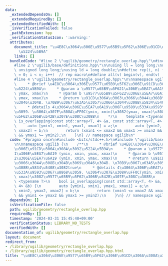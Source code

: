 ```yaml
---
data:
  _extendedDependsOn: []
  _extendedRequiredBy: []
  _extendedVerifiedWith: []
  _isVerificationFailed: false
  _pathExtension: hpp
  _verificationStatusIcon: ':warning:'
  attributes:
    document_title: "\u4E8C\u3064\u306E\u9577\u65B9\u5F62\u306E\u91CD\u306A\u308A\u3092\
      \u5224\u5B9A"
    links: []
  bundledCode: "#line 2 \"ugilib/geometry/rectangle_overlap.hpp\"\n#include <bits/stdc++.h>\n\
    #line 2 \"ugilib/base/definitions.hpp\"\n\nusing ll = long long;\nusing ull =\
    \ unsigned long long;\nusing ld = long double;\n#define rep(i, n) for(size_t i\
    \ = 0; i < n; i++)  // rep macro\n#define all(v) begin(v), end(v)  // all iterator\n\
    #line 4 \"ugilib/geometry/rectangle_overlap.hpp\"\n\nnamespace ugilib {\n    /**\n\
    \     * @brief \u4E8C\u3064\u306E\u9577\u65B9\u5F62\u306E\u91CD\u306A\u308A\u3092\
    \u5224\u5B9A\n     * @param a \u9577\u65B9\u5F621\u306E\u5EA7\u6A19 (ymin, xmin,\
    \ ymax, xmax)\n     * @param b \u9577\u65B9\u5F622\u306E\u5EA7\u6A19 (ymin, xmin,\
    \ ymax, xmax)\n     * @return \u91CD\u306A\u3063\u3066\u3044\u308B\u304B\u3069\
    \u3046\u304B. \u70B9\u3067\u63A5\u3057\u3066\u3044\u308B\u5834\u5408\u3082true\n\
    \     * @details 4\u3064\u306E\u5EA7\u6A19\u306F\u9589\u533A\u9593\u3067\u8868\
    \u3059. \u3064\u307E\u308A\uFF0C(ymin, xmin)\u3082(ymax, xmax)\u3082\u9577\u65B9\
    \u5F62\u306B\u542B\u307E\u308C\u308B\n    */\n    template <typename T>\n    bool\
    \ is_overlapping(const std::array<T, 4> &a, const std::array<T, 4> &b) {\n   \
    \     auto [ymin1, xmin1, ymax1, xmax1] = a;\n        auto [ymin2, xmin2, ymax2,\
    \ xmax2] = b;\n        return (xmin1 <= xmax2 && xmax1 >= xmin2 && ymin1 <= ymax2\
    \ && ymax1 >= ymin2);\n    }\n} // namespace ugilib\n"
  code: "#pragma once\n#include <bits/stdc++.h>\n#include \"ugilib/base/definitions.hpp\"\
    \n\nnamespace ugilib {\n    /**\n     * @brief \u4E8C\u3064\u306E\u9577\u65B9\u5F62\
    \u306E\u91CD\u306A\u308A\u3092\u5224\u5B9A\n     * @param a \u9577\u65B9\u5F62\
    1\u306E\u5EA7\u6A19 (ymin, xmin, ymax, xmax)\n     * @param b \u9577\u65B9\u5F62\
    2\u306E\u5EA7\u6A19 (ymin, xmin, ymax, xmax)\n     * @return \u91CD\u306A\u3063\
    \u3066\u3044\u308B\u304B\u3069\u3046\u304B. \u70B9\u3067\u63A5\u3057\u3066\u3044\
    \u308B\u5834\u5408\u3082true\n     * @details 4\u3064\u306E\u5EA7\u6A19\u306F\u9589\
    \u533A\u9593\u3067\u8868\u3059. \u3064\u307E\u308A\uFF0C(ymin, xmin)\u3082(ymax,\
    \ xmax)\u3082\u9577\u65B9\u5F62\u306B\u542B\u307E\u308C\u308B\n    */\n    template\
    \ <typename T>\n    bool is_overlapping(const std::array<T, 4> &a, const std::array<T,\
    \ 4> &b) {\n        auto [ymin1, xmin1, ymax1, xmax1] = a;\n        auto [ymin2,\
    \ xmin2, ymax2, xmax2] = b;\n        return (xmin1 <= xmax2 && xmax1 >= xmin2\
    \ && ymin1 <= ymax2 && ymax1 >= ymin2);\n    }\n} // namespace ugilib\n"
  dependsOn: []
  isVerificationFile: false
  path: ugilib/geometry/rectangle_overlap.hpp
  requiredBy: []
  timestamp: '2024-03-31 15:45:48+09:00'
  verificationStatus: LIBRARY_NO_TESTS
  verifiedWith: []
documentation_of: ugilib/geometry/rectangle_overlap.hpp
layout: document
redirect_from:
- /library/ugilib/geometry/rectangle_overlap.hpp
- /library/ugilib/geometry/rectangle_overlap.hpp.html
title: "\u4E8C\u3064\u306E\u9577\u65B9\u5F62\u306E\u91CD\u306A\u308A\u3092\u5224\u5B9A"
---
```

